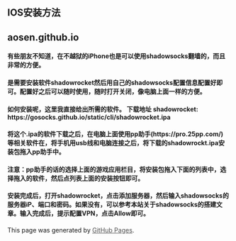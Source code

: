 <!DOCTYPE html>
<html lang="en-us">
  <head>
    <meta charset="UTF-8">
    <title></title>
    <meta name="viewport" content="width=device-width, initial-scale=1">
    <meta name="theme-color" content="#157878">
    <link href='https://fonts.googleapis.com/css?family=Open+Sans:400,700' rel='stylesheet' type='text/css'>
    <link rel="stylesheet" href="/assets/css/style.css?v=67413075ad1d3c9670d5e303692c52e900122d24">
    <style>
        .link{
            font-size: 16px;
	        display: inline-block;
	        margin-right: 25px;
	        margin-top: 8px;
	        margin-bottom: 8px;}
        a {
	        color: #515151;
        }
        img.logo-sm {
            height: 16px;
            width: auto;
            margin-right: 3px;
        }
        img {
            vertical-align: middle;
        }
    </style>
  </head>
  <body>
    <section class="page-header">
      <h1 class="project-name">IOS安装方法</h1>
      <h2 class="project-tagline">aosen.github.io</h2>
    </section>
    <section class="main-content">
        <div>
            <h4>有些朋友不知道，在不越狱的iPhone也是可以使用shadowsocks翻墙的，而且非常的方便。<h4/>
            <h4>是需要安装软件shadowrocket然后用自己的shadowsocks配置信息配置好即可。配置好之后可以随时使用，随时打开关闭，像电脑上面一样的方便。<h4>
            <h4>如何安装呢，这里我直接给出所需的软件。 下载地址 shadowrocket: https://gosocks.github.io/static/cli/shadowrocket.ipa <h4>
            <h4>将这个.ipa的软件下载之后，在电脑上面使用pp助手(https://pro.25pp.com/) 等相关软件在，将手机用usb线和电脑连接之后，将下载的shadowrockt.ipa安装包拖入pp助手中。<h4>
            <h4>注意：pp助手的话的选择上面的游戏应用栏目，将安装包拖入下面的列表中，选择拖入的软件，然后点列表上面的安装按钮即可。<h4>
            <h4>安装完成后，打开shadowrocket，点击添加服务器，然后输入shadowsocks的服务器iP、端口和密码。如果没有，可以参考本站关于shadowsocks的搭建文章。输入完成后，提示配置VPN，点击Allow即可。<h4>
        </div>
      <footer class="site-footer">
        <span class="site-footer-credits">This page was generated by <a href="https://pages.github.com">GitHub Pages</a>.</span>
      </footer>
    </section>
  </body>
</html>

